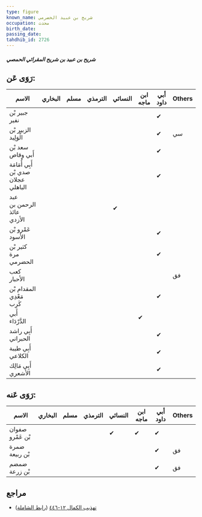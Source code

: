 ```yaml
---
type: figure
known_name: شريح بن عبيد الحضرمي
occupation: محدث
birth_date:
passing_date:
tahdhib_id: 2726
---
```

##### شريح بن عبيد بن شريح المقرائي الحمصي

## رَوَى عَن:
| الاسم                                | البخاري | مسلم | الترمذي | النسائي | ابن ماجه | أبي داود | Others |
| ------------------------------------ | ------- | ---- | ------- | ------- | -------- | -------- | ------ |
| جبير بْن نفير                        |         |      |         |         |          | ✔        |        |
| الزبير بْن الْوَلِيد                 |         |      |         |         |          | ✔        | سي     |
| سعد بْن أَبي وقاص                    |         |      |         |         |          | ✔        |        |
| أَبِي أُمَامَة صدي بْن عجلان الباهلي |         |      |         |         |          | ✔        |        |
| عبد الرحمن بن عائذ الأزدي            |         |      |         | ✔       |          |          |        |
| عَمْرو بْن الأسود                    |         |      |         |         |          | ✔        |        |
| كثير بْن مرة الحضرمي                 |         |      |         |         |          | ✔        |        |
| كعب الأحبار                          |         |      |         |         |          |          | فق     |
| المقدام بْن مَعْدِي كَرِب            |         |      |         |         |          | ✔        |        |
| أَبي الدَّرْدَاء                     |         |      |         |         | ✔        |          |        |
| أَبِي راشد الحبراني                  |         |      |         |         |          | ✔        |        |
| أَبِي طيبة الكلاعي                   |         |      |         |         |          | ✔        |        |
| أَبِي مَالِك الأشعري                 |         |      |         |         |          | ✔        |        |
## رَوَى عَنه:
| الاسم            | البخاري | مسلم | الترمذي | النسائي | ابن ماجه | أبي داود | Others |
| ---------------- | ------- | ---- | ------- | ------- | -------- | -------- | ------ |
| صفوان بْن عَمْرو |         |      |         | ✔       | ✔        | ✔        |        |
| ضمرة بْن ربيعة   |         |      |         |         |          | ✔        | فق     |
| ضمضم بْن زرعة    |         |      |         |         |          | ✔        | فق     |
## مراجع
- [تهذيب الكمال ١٢-٤٤٦](obsidian://open?vault=Tahdhib-al-Kamal&file=Figures/٢٧٢٦-شريح%20بن%20عبيد%20بن%20شريح%20المقرائي%20الحمصي) ([رابط الشاملة](https://shamela.ws/book/3722/6219))